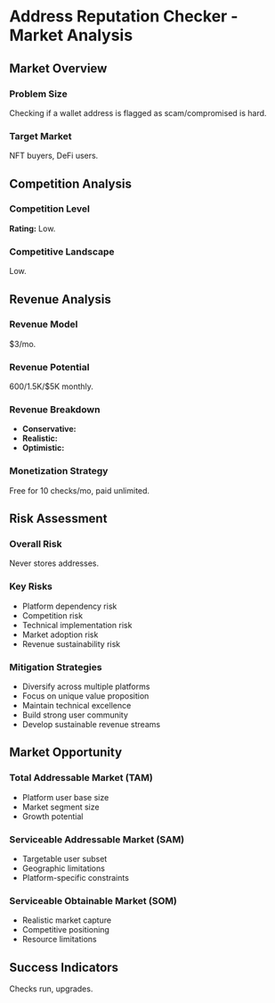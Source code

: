 # Address Reputation Checker - Market Analysis

## Market Overview

### Problem Size
Checking if a wallet address is flagged as scam/compromised is hard.

### Target Market
NFT buyers, DeFi users.

## Competition Analysis

### Competition Level
**Rating:** Low.

### Competitive Landscape
Low.

## Revenue Analysis

### Revenue Model
$3/mo.

### Revenue Potential
$600/$1.5K/$5K monthly.

### Revenue Breakdown
- **Conservative:** 
- **Realistic:** 
- **Optimistic:** 

### Monetization Strategy
Free for 10 checks/mo, paid unlimited.

## Risk Assessment

### Overall Risk
Never stores addresses.

### Key Risks
- Platform dependency risk
- Competition risk
- Technical implementation risk
- Market adoption risk
- Revenue sustainability risk

### Mitigation Strategies
- Diversify across multiple platforms
- Focus on unique value proposition
- Maintain technical excellence
- Build strong user community
- Develop sustainable revenue streams

## Market Opportunity

### Total Addressable Market (TAM)
- Platform user base size
- Market segment size
- Growth potential

### Serviceable Addressable Market (SAM)
- Targetable user subset
- Geographic limitations
- Platform-specific constraints

### Serviceable Obtainable Market (SOM)
- Realistic market capture
- Competitive positioning
- Resource limitations

## Success Indicators
Checks run, upgrades.
